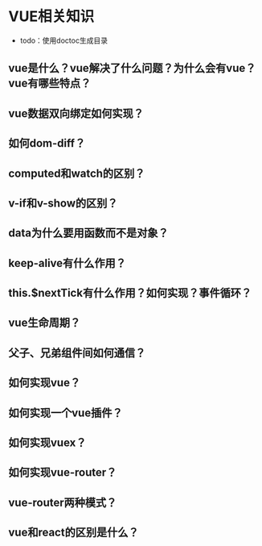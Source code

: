 # VUE相关知识

- todo：使用doctoc生成目录

## vue是什么？vue解决了什么问题？为什么会有vue？vue有哪些特点？

## vue数据双向绑定如何实现？

## 如何dom-diff？

## computed和watch的区别？

## v-if和v-show的区别？

## data为什么要用函数而不是对象？

## keep-alive有什么作用？

## this.$nextTick有什么作用？如何实现？事件循环？

## vue生命周期？

## 父子、兄弟组件间如何通信？

## 如何实现vue？

## 如何实现一个vue插件？

## 如何实现vuex？

## 如何实现vue-router？

## vue-router两种模式？

## vue和react的区别是什么？